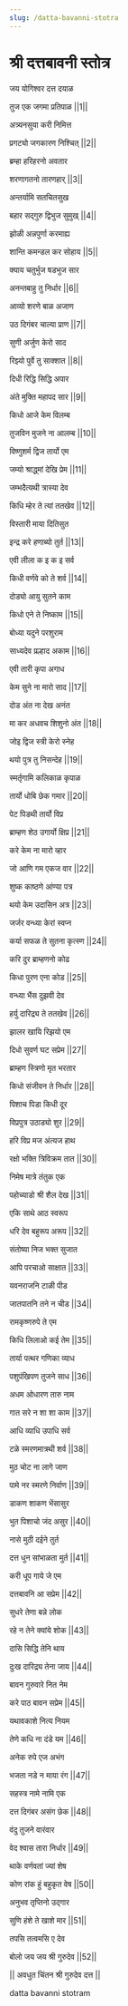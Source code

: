```yaml
---
slug: /datta-bavanni-stotra
---
```

# श्री दत्तबावनी स्तोत्र

जय योगिश्वर दत्त दयाळ

तुज एक जगमा प्रतिपाळ ||1||

अत्र्यनसुया करी निमित्त

प्रगट्यो जगकारण निश्चित् ||2||

ब्रम्हा हरिहरनो अवतार

शरणागतनो तारणहार् ||3||

अन्तर्यामि सतचितसुख

बहार सद्गुरु द्विभुज सुमुख् ||4||

झोळी अन्नपुर्णा करमाह्य

शान्ति कमन्डल कर सोहाय ||5||

क्याय चतुर्भुज षडभुज सार

अनन्तबाहु तु निर्धार ||6||

आव्यो शरणे बाळ अजाण

उठ दिगंबर चाल्या प्राण ||7||

सुणी अर्जुण केरो साद

रिझ्यो पुर्वे तु साक्शात ||8||

दिधी रिद्धि सिद्धि अपार

अंते मुक्ति महापद सार ||9||

किधो आजे केम विलम्ब

तुजविन मुजने ना आलम्ब ||10||

विष्णुशर्म द्विज तार्यो एम

जम्यो श्राद्ध्मां देखि प्रेम ||11||

जम्भदैत्यथी त्रास्या देव

किधि म्हेर ते त्यां ततखेव ||12||

विस्तारी माया दितिसुत

इन्द्र करे हणाब्यो तुर्त ||13||

एवी लीला क इ क इ सर्व

किधी वर्णवे को ते शर्व ||14||

दोड्यो आयु सुतने काम

किधो एने ते निष्काम ||15||

बोध्या यदुने परशुराम

साध्यदेव प्रल्हाद अकाम ||16||

एवी तारी कृपा अगाध

केम सुने ना मारो साद ||17||

दोड अंत ना देख अनंत

मा कर अधवच शिशुनो अंत ||18||

जोइ द्विज स्त्री केरो स्नेह

थयो पुत्र तु निसन्देह ||19||

स्मर्तृगामि कलिकाळ कृपाळ

तार्यो धोबि छेक गमार ||20||

पेट पिडथी तार्यो विप्र

ब्राम्हण शेठ उगार्यो क्षिप्र ||21||

करे केम ना मारो व्हार

जो आणि गम एकज वार ||22||

शुष्क काष्ठणे आंण्या पत्र

थयो केम उदासिन अत्र ||23||

जर्जर वन्ध्या केरां स्वप्न

कर्या सफळ ते सुतना कृत्स्ण ||24||

करि दुर ब्राम्हणनो कोढ

किधा पुरण एना कोड ||25||

वन्ध्या भैंस दुझवी देव

हर्यु दारिद्र्य ते ततखेव ||26||

झालर खायि रिझयो एम

दिधो सुवर्ण घट सप्रेम ||27||

ब्राम्हण स्त्रिणो मृत भरतार

किधो संजीवन ते निर्धार ||28||

पिशाच पिडा किधी दूर

विप्रपुत्र उठाड्यो शुर ||29||

हरि विप्र मज अंत्यज हाथ

रक्षो भक्ति त्रिविक्रम तात ||30||

निमेष मात्रे तंतुक एक

पहोच्याडो श्री शैल देख ||31||

एकि साथे आठ स्वरूप

धरि देव बहुरूप अरूप ||32||

संतोष्या निज भक्त सुजात

आपि परचाओ साक्षात ||33||

यवनराजनि टाळी पीड

जातपातनि तने न चीड ||34||

रामकृष्णरुपे ते एम

किधि लिलाओ कई तेम ||35||

तार्या पत्थर गणिका व्याध

पशुपंखिपण तुजने साध ||36||

अधम ओधारण तारु नाम

गात सरे न शा शा काम ||37||

आधि व्याधि उपाधि सर्व

टळे स्मरणमात्रथी शर्व ||38||

मुठ चोट ना लागे जाण

पामे नर स्मरणे निर्वाण ||39||

डाकण शाकण भेंसासुर

भुत पिशाचो जंद असुर ||40||

नासे मुठी दईने तुर्त

दत्त धुन सांभाळता मुर्त ||41||

करी धूप गाये जे एम

दत्तबावनि आ सप्रेम ||42||

सुधरे तेणा बन्ने लोक

रहे न तेने क्यांये शोक ||43||

दासि सिद्धि तेनि थाय

दुःख दारिद्र्य तेना जाय ||44||

बावन गुरुवारे नित नेम

करे पाठ बावन सप्रेम ||45||

यथावकाशे नित्य नियम

तेणे कधि ना दंडे यम ||46||

अनेक रुपे एज अभंग

भजता नडे न माया रंग ||47||

सहस्त्र नामे नामि एक

दत्त दिगंबर असंग छेक ||48||

वंदु तुजने वारंवार

वेद श्वास तारा निर्धार ||49||

थाके वर्णवतां ज्यां शेष

कोण रांक हुं बहुकृत वेष ||50||

अनुभव तृप्तिनो उद्गार

सुणि हंशे ते खाशे मार ||51||

तपसि तत्वमसि ए देव

बोलो जय जय श्री गुरुदेव ||52||

|| अवधुत चिंतन श्री गुरुदेव दत्त ||

<span class='index-text'> datta bavanni stotram </span>